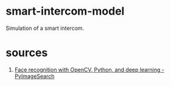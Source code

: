 # smart-intercom-model

Simulation of a smart intercom.

# sources

1. [Face recognition with OpenCV, Python, and deep learning - PyImageSearch](https://pyimagesearch.com/2018/06/18/face-recognition-with-opencv-python-and-deep-learning/)
